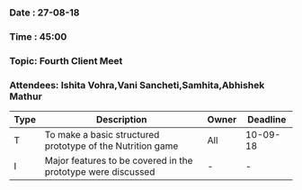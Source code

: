 ### Date : 27-08-18
### Time : 45:00
### Topic: Fourth Client Meet
### Attendees: Ishita Vohra,Vani Sancheti,Samhita,Abhishek Mathur

Type | Description | Owner | Deadline
---- | ---- | ---- | ----
T | To make a basic structured prototype of the Nutrition game | All | 10-09-18
I | Major features to be covered in the prototype were discussed | - | -
